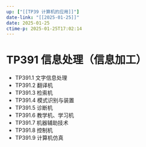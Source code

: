 ```yaml
---
up: ["[[TP39 计算机的应用]]"]
date-link: "[[2025-01-25]]"
date: 2025-01-25
ctime-p: 2025-01-25T17:02:14
---
```


# TP391 信息处理（信息加工）

- TP391.1 文字信息处理
- TP391.2 翻译机
- TP391.3 检索机
- TP391.4 模式识别与装置
- TP391.5 诊断机
- TP391.6 教学机、学习机
- TP391.7 机器辅助技术
- TP391.8 控制机
- TP391.9 计算机仿真
